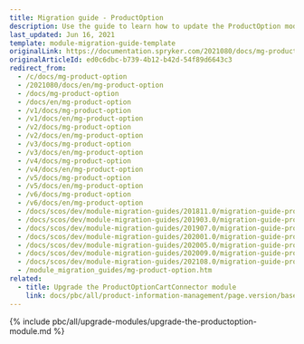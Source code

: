 ```yaml
---
title: Migration guide - ProductOption
description: Use the guide to learn how to update the ProductOption module to a newer version.
last_updated: Jun 16, 2021
template: module-migration-guide-template
originalLink: https://documentation.spryker.com/2021080/docs/mg-product-option
originalArticleId: ed0c6dbc-b739-4b12-b42d-54f89d6643c3
redirect_from:
  - /c/docs/mg-product-option
  - /2021080/docs/en/mg-product-option
  - /docs/mg-product-option
  - /docs/en/mg-product-option
  - /v1/docs/mg-product-option
  - /v1/docs/en/mg-product-option
  - /v2/docs/mg-product-option
  - /v2/docs/en/mg-product-option
  - /v3/docs/mg-product-option
  - /v3/docs/en/mg-product-option
  - /v4/docs/mg-product-option
  - /v4/docs/en/mg-product-option
  - /v5/docs/mg-product-option
  - /v5/docs/en/mg-product-option
  - /v6/docs/mg-product-option
  - /v6/docs/en/mg-product-option
  - /docs/scos/dev/module-migration-guides/201811.0/migration-guide-productoption.html
  - /docs/scos/dev/module-migration-guides/201903.0/migration-guide-productoption.html
  - /docs/scos/dev/module-migration-guides/201907.0/migration-guide-productoption.html
  - /docs/scos/dev/module-migration-guides/202001.0/migration-guide-productoption.html
  - /docs/scos/dev/module-migration-guides/202005.0/migration-guide-productoption.html
  - /docs/scos/dev/module-migration-guides/202009.0/migration-guide-productoption.html
  - /docs/scos/dev/module-migration-guides/202108.0/migration-guide-productoption.html
  - /module_migration_guides/mg-product-option.htm
related:
  - title: Upgrade the ProductOptionCartConnector module
    link: docs/pbc/all/product-information-management/page.version/base-shop/install-and-upgrade/upgrade-modules/upgrade-the-productoptioncartconnector-module.html
---
```


{% include pbc/all/upgrade-modules/upgrade-the-productoption-module.md %} <!-- To edit, see /_includes/pbc/all/upgrade-modules/upgrade-the-productoption-module.md -->
